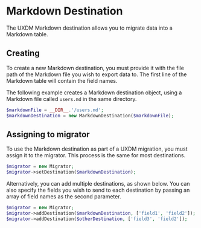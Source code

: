 # Markdown Destination

The UXDM Markdown destination allows you to migrate data into a Markdown table.

## Creating

To create a new Markdown destination, you must provide it with the file path of the Markdown file you wish to export data to. The
first line of the Markdown table will contain the field names.

The following example creates a Markdown destination object, using a Markdown file called `users.md` in the same directory.

```php
$markdownFile = __DIR__.'/users.md';
$markdownDestination = new MarkdownDestination($markdownFile);
```

## Assigning to migrator

To use the Markdown destination as part of a UXDM migration, you must assign it to the migrator. This process is the same for most destinations.

```php
$migrator = new Migrator;
$migrator->setDestination($markdownDestination);
```

Alternatively, you can add multiple destinations, as shown below. You can also specify the fields you wish to send to each destination by 
passing an array of field names as the second parameter.

```php
$migrator = new Migrator;
$migrator->addDestination($markdownDestination, ['field1', 'field2']);
$migrator->addDestination($otherDestination, ['field3', 'field2']);
```